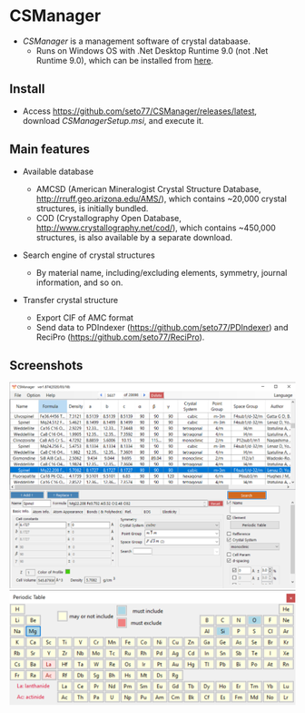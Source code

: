 # CSManager
* *CSManager* is a management software of crystal databaase.
  * Runs on Windows OS with .Net Desktop Runtime 9.0 (not .Net Runtime 9.0), which can be installed from [here](https://dotnet.microsoft.com/download/dotnet/9.0).
  
## Install
* Access https://github.com/seto77/CSManager/releases/latest, download *CSManagerSetup.msi*, and execute it.

## Main features
* Available database
  * AMCSD (American Mineralogist Crystal Structure Database, http://rruff.geo.arizona.edu/AMS/), which contains ~20,000 crystal structures, is initially bundled.
  * COD (Crystallography Open Database, http://www.crystallography.net/cod/), which contains ~450,000 structures, is also available by a separate download.
  
* Search engine of crystal structures
  * By material name, including/excluding elements, symmetry, journal information, and so on.
  
* Transfer crystal structure
  * Export CIF of AMC format
  * Send data to PDIndexer (https://github.com/seto77/PDIndexer) and ReciPro (https://github.com/seto77/ReciPro).


## Screenshots
<img src="Screenshots/Main.png" width="600px"> <img src="Screenshots/PeriodicTable.png" width="600px"> 
